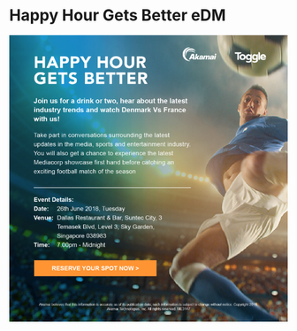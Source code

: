 # Happy Hour Gets Better eDM
![](https://github.com/gbjack/happy-hour-gets-better/blob/master/img/preview.png)
